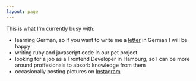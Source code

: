 ```yaml
---
layout: page
---
```


This is what I'm currently busy with:

* learning German, so if you want to write me a <a href="mailto:{{site.email}}">letter</a> in German I will be happy
* writing ruby and javascript code in our pet project
* looking for a job as a Frontend Developer in Hamburg, so I can be more around proffesionals to absorb knowledge from them
* occasionally posting pictures on <a href="{{site.account_instagram}}" taget="_blank">Instagram</a>
